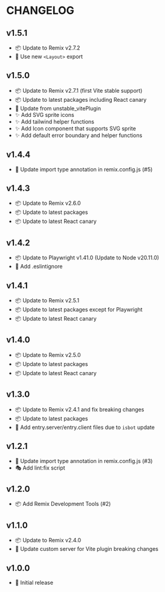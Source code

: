 # CHANGELOG

## v1.5.1

- 📦 Update to Remix v2.7.2
- 🔨 Use new `<Layout>` export

## v1.5.0

- 📦 Update to Remix v2.7.1 (first Vite stable support)
- 📦 Update to latest packages including React canary
- 🔨 Update from unstable_vitePlugin
- ✨ Add SVG sprite icons
- ✨ Add tailwind helper functions
- ✨ Add Icon component that supports SVG sprite
- ✨ Add default error boundary and helper functions

## v1.4.4

- 🔨 Update import type annotation in remix.config.js (#5)

## v1.4.3

- 📦 Update to Remix v2.6.0
- 📦 Update to latest packages
- 📦 Update to latest React canary

## v1.4.2

- 📦 Update to Playwright v1.41.0 (Update to Node v20.11.0)
- 🙈 Add .eslintignore

## v1.4.1

- 📦 Update to Remix v2.5.1
- 📦 Update to latest packages except for Playwright
- 📦 Update to latest React canary

## v1.4.0

- 📦 Update to Remix v2.5.0
- 📦 Update to latest packages
- 📦 Update to latest React canary

## v1.3.0

- 📦 Update to Remix v2.4.1 and fix breaking changes
- 📦 Update to latest packages
- 🔨 Add entry.server/entry.client files due to `isbot` update

## v1.2.1

- 🔨 Update import type annotation in remix.config.js (#3)
- 🎭 Add lint:fix script

## v1.2.0

- 📦 Add Remix Development Tools (#2)

## v1.1.0

- 📦 Update to Remix v2.4.0
- 🔨 Update custom server for Vite plugin breaking changes

## v1.0.0

- 🎉 Initial release
